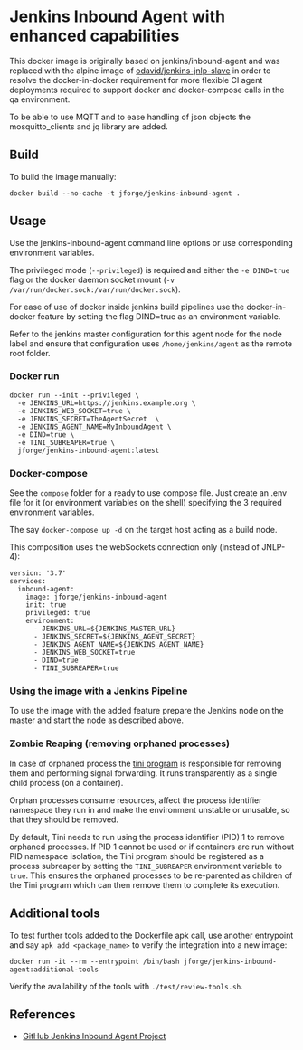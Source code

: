 # Jenkins Inbound Agent with enhanced capabilities

This docker image is originally based on jenkins/inbound-agent and was
replaced with the alpine image of [odavid/jenkins-jnlp-slave](https://hub.docker.com/r/odavid/jenkins-jnlp-slave)
in order to resolve the docker-in-docker requirement for more flexible CI agent 
deployments required to support docker and docker-compose calls in the qa environment.

To be able to use MQTT and to ease handling of json objects the mosquitto_clients
and jq library are added.

## Build

To build the image manually:

```
docker build --no-cache -t jforge/jenkins-inbound-agent .
```

## Usage

Use the jenkins-inbound-agent command line options or use corresponding environment variables.

The privileged mode (`--privileged`) is required and either the `-e DIND=true` flag
or the docker daemon socket mount (`-v /var/run/docker.sock:/var/run/docker.sock`).

For ease of use of docker inside jenkins build pipelines use the docker-in-docker feature
by setting the flag DIND=true as an environment variable.

Refer to the jenkins master configuration for this agent node for the node label
and ensure that configuration uses `/home/jenkins/agent` as the remote root folder.

### Docker run

```
docker run --init --privileged \
  -e JENKINS_URL=https://jenkins.example.org \
  -e JENKINS_WEB_SOCKET=true \
  -e JENKINS_SECRET=TheAgentSecret  \
  -e JENKINS_AGENT_NAME=MyInboundAgent \
  -e DIND=true \
  -e TINI_SUBREAPER=true \
  jforge/jenkins-inbound-agent:latest
```

### Docker-compose

See the `compose` folder for a ready to use compose file.
Just create an .env file for it (or environment variables on the shell) 
specifying the 3 required environment variables.

The say `docker-compose up -d` on the target host acting as a build node.

This composition uses the webSockets connection only (instead of JNLP-4):

```
version: '3.7'
services:
  inbound-agent:
    image: jforge/jenkins-inbound-agent
    init: true
    privileged: true
    environment:
      - JENKINS_URL=${JENKINS_MASTER_URL}
      - JENKINS_SECRET=${JENKINS_AGENT_SECRET}
      - JENKINS_AGENT_NAME=${JENKINS_AGENT_NAME}
      - JENKINS_WEB_SOCKET=true
      - DIND=true
      - TINI_SUBREAPER=true
```

### Using the image with a Jenkins Pipeline

To use the image with the added feature prepare the Jenkins node on the master
and start the node as described above.

### Zombie Reaping (removing orphaned processes)

In case of orphaned process the [tini program](https://github.com/krallin/tini)
is responsible for removing them and performing signal forwarding. 
It runs transparently as a single child process (on a container).

Orphan processes consume resources, affect the process identifier namespace they 
run in and make the environment unstable or unusable, so that they should be removed.

By default, Tini needs to run using the process identifier (PID) 1 to remove 
orphaned processes. If PID 1 cannot be used or if containers are run without 
PID namespace isolation, the Tini program should be registered as a process 
subreaper by setting the `TINI_SUBREAPER` environment variable to `true`.
This ensures the orphaned processes to be re-parented as children of the 
Tini program which can then remove them to complete its execution.

## Additional tools

To test further tools added to the Dockerfile apk call, use another entrypoint
and say `apk add <package_name>` to verify the integration into a new image:

```
docker run -it --rm --entrypoint /bin/bash jforge/jenkins-inbound-agent:additional-tools  
```

Verify the availability of the tools with `./test/review-tools.sh`.


## References

- [GitHub Jenkins Inbound Agent Project](https://github.com/jenkinsci/docker-inbound-agent)
